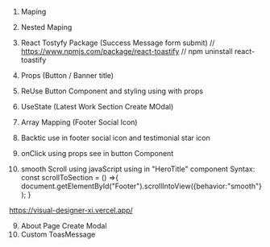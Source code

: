 1. Maping 
2. Nested Maping <Testimonial Section>
3. React Tostyfy Package (Success Message form submit) // https://www.npmjs.com/package/react-toastify  // npm uninstall react-toastify

4. Props (Button / Banner title)
5. ReUse Button Component and styling using with props
6. UseState (Latest Work Section Create MOdal)
7. Array Mapping (Footer Social Icon)
8. Backtic use in footer social icon and testimonial star icon 
9. onClick using  props see in button Component
10. smooth Scroll using javaScript using in "HeroTitle" component
Syntax:  const scrollToSection = () =>{
        document.getElementById("Footer").scrollIntoView({behavior:"smooth"});
    }
    
https://visual-designer-xi.vercel.app/

9. About Page Create Modal
10. Custom ToasMessage